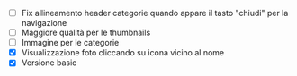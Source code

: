 - [ ] Fix allineamento header categorie quando appare il tasto "chiudi" per la navigazione
- [ ] Maggiore qualità per le thumbnails
- [ ] Immagine per le categorie
- [X] Visualizzazione foto cliccando su icona vicino al nome
- [X] Versione basic